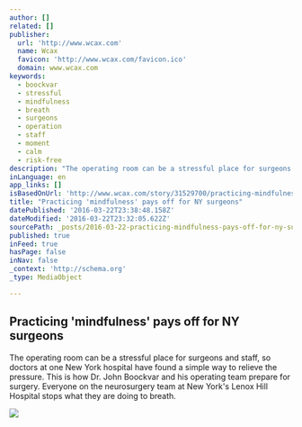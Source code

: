 ```yaml
---
author: []
related: []
publisher:
  url: 'http://www.wcax.com'
  name: Wcax
  favicon: 'http://www.wcax.com/favicon.ico'
  domain: www.wcax.com
keywords:
  - boockvar
  - stressful
  - mindfulness
  - breath
  - surgeons
  - operation
  - staff
  - moment
  - calm
  - risk-free
description: "The operating room can be a stressful place for surgeons and staff, so doctors at one New York hospital have found a simple way to relieve the pressure. This is how Dr. John Boockvar and his operating team prepare for surgery. Everyone on the neurosurgery team at New York's Lenox Hill Hospital stops what they are doing to breath."
inLanguage: en
app_links: []
isBasedOnUrl: 'http://www.wcax.com/story/31529700/practicing-mindfulness-pays-off-for-ny-surgeons'
title: "Practicing 'mindfulness' pays off for NY surgeons"
datePublished: '2016-03-22T23:38:48.158Z'
dateModified: '2016-03-22T23:32:05.622Z'
sourcePath: _posts/2016-03-22-practicing-mindfulness-pays-off-for-ny-surgeons.md
published: true
inFeed: true
hasPage: false
inNav: false
_context: 'http://schema.org'
_type: MediaObject

---
```

<article style=""><h1>Practicing 'mindfulness' pays off for NY surgeons</h1><p>The operating room can be a stressful place for surgeons and staff, so doctors at one New York hospital have found a simple way to relieve the pressure. This is how Dr. John Boockvar and his operating team prepare for surgery. Everyone on the neurosurgery team at New York's Lenox Hill Hospital stops what they are doing to breath.</p><img src="http://WCAX.images.worldnow.com/images/10155271_G.jpg" /></article>